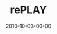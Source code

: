---
layout: message
category: message
series: "PLAY"
title: "rePLAY"
date: 2010-10-03-00-00
message_id: 640
audio: "http://s3.amazonaws.com/crossroads-media/messages/audio/replay.mp3"
audio-duration: "35:56"
program: "http://s3.amazonaws.com/crossroads-media/documents/10_02-03_10Program.pdf"
description: "Chuck Mingo talks about discovering joy through play."
video: "http://s3.amazonaws.com/crossroads-media/messages/video/replay.mp4"
video-duration: "36:01"
yt-embed-url: "//www.youtube.com/embed/74V4n08Ngn8"
video-image: "http://s3.amazonaws.com/crossroads-media/images/replay_still.jpg"
tag: 
 - mingo
 - joy
 - play
explicit: false
---